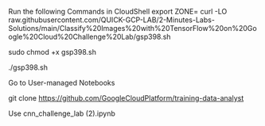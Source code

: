 Run the following Commands in CloudShell
export ZONE=
curl -LO raw.githubusercontent.com/QUICK-GCP-LAB/2-Minutes-Labs-Solutions/main/Classify%20Images%20with%20TensorFlow%20on%20Google%20Cloud%20Challenge%20Lab/gsp398.sh

sudo chmod +x gsp398.sh

./gsp398.sh


Go to User-managed Notebooks 

git clone https://github.com/GoogleCloudPlatform/training-data-analyst

Use cnn_challenge_lab (2).ipynb
